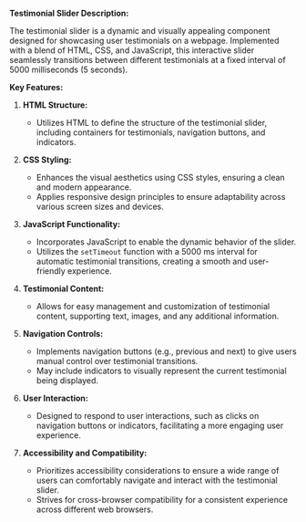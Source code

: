 

**Testimonial Slider Description:**

The testimonial slider is a dynamic and visually appealing component designed for showcasing user testimonials on a webpage. Implemented with a blend of HTML, CSS, and JavaScript, this interactive slider seamlessly transitions between different testimonials at a fixed interval of 5000 milliseconds (5 seconds).

**Key Features:**

1. **HTML Structure:**
   - Utilizes HTML to define the structure of the testimonial slider, including containers for testimonials, navigation buttons, and indicators.

2. **CSS Styling:**
   - Enhances the visual aesthetics using CSS styles, ensuring a clean and modern appearance.
   - Applies responsive design principles to ensure adaptability across various screen sizes and devices.

3. **JavaScript Functionality:**
   - Incorporates JavaScript to enable the dynamic behavior of the slider.
   - Utilizes the `setTimeout` function with a 5000 ms interval for automatic testimonial transitions, creating a smooth and user-friendly experience.

4. **Testimonial Content:**
   - Allows for easy management and customization of testimonial content, supporting text, images, and any additional information.

5. **Navigation Controls:**
   - Implements navigation buttons (e.g., previous and next) to give users manual control over testimonial transitions.
   - May include indicators to visually represent the current testimonial being displayed.

6. **User Interaction:**
   - Designed to respond to user interactions, such as clicks on navigation buttons or indicators, facilitating a more engaging user experience.

7. **Accessibility and Compatibility:**
   - Prioritizes accessibility considerations to ensure a wide range of users can comfortably navigate and interact with the testimonial slider.
   - Strives for cross-browser compatibility for a consistent experience across different web browsers.
